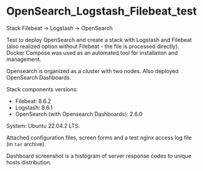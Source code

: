 # OpenSearch_Logstash_Filebeat_test
Stack Filebeat -> Logstash -> OpenSearch

Test to deploy OpenSearch and create a stack with Logstash and Filebeat  (also realized option without Filebeat - the file is processed directly). Docker Compose was used as an automated tool for installation and management.

Opensearch is organized as a cluster with two nodes. Also deployed OpenSearch Dashboards.

Stack components versions: 
- Filebeat: 8.6.2
- Logstash: 8.6.1
- OpenSearch (with Opensearch Dashboards): 2.6.0

System: Ubuntu 22.04.2 LTS.

Attached configuration files, screen forms and a test nginx access log file (in `tar` archive).

Dashboard screenshot is a histogram of server response codes to unique hosts distribution.

